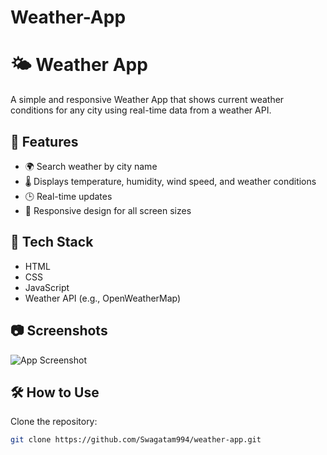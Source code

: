 # Weather-App

# 🌤️ Weather App

A simple and responsive Weather App that shows current weather conditions for any city using real-time data from a weather API.

## 🔧 Features

- 🌍 Search weather by city name  
- 🌡️ Displays temperature, humidity, wind speed, and weather conditions  
- 🕒 Real-time updates  
- 📱 Responsive design for all screen sizes  

## 🚀 Tech Stack

- HTML  
- CSS  
- JavaScript  
- Weather API (e.g., OpenWeatherMap)

## 📷 Screenshots

<!-- Add screenshot images if available -->
![App Screenshot](screenshot.png)

## 🛠️ How to Use

 Clone the repository:
   ```bash
   git clone https://github.com/Swagatam994/weather-app.git
